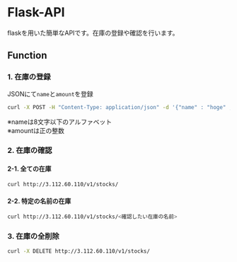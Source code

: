 # Flask-API
flaskを用いた簡単なAPIです。在庫の登録や確認を行います。

## Function
### 1. 在庫の登録
JSONにて`name`と`amount`を登録

```bash
curl -X POST -H "Content-Type: application/json" -d '{"name" : "hoge" , "amount" : 5}' http://3.112.60.110/v1/stocks/
```

※nameは8文字以下のアルファベット<br>
※amountは正の整数

### 2. 在庫の確認
#### 2-1. 全ての在庫
```bash
curl http://3.112.60.110/v1/stocks/
```

#### 2-2. 特定の名前の在庫
```bash
curl http://3.112.60.110/v1/stocks/<確認したい在庫の名前>
```

### 3. 在庫の全削除
```bash
curl -X DELETE http://3.112.60.110/v1/stocks/
```